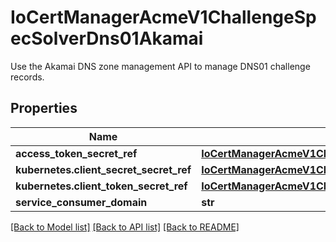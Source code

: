 # IoCertManagerAcmeV1ChallengeSpecSolverDns01Akamai

Use the Akamai DNS zone management API to manage DNS01 challenge records.
## Properties
Name | Type | Description | Notes
------------ | ------------- | ------------- | -------------
**access_token_secret_ref** | [**IoCertManagerAcmeV1ChallengeSpecSolverDns01AcmeDNSAccountSecretRef**](IoCertManagerAcmeV1ChallengeSpecSolverDns01AcmeDNSAccountSecretRef.md) |  | 
**kubernetes.client_secret_secret_ref** | [**IoCertManagerAcmeV1ChallengeSpecSolverDns01AcmeDNSAccountSecretRef**](IoCertManagerAcmeV1ChallengeSpecSolverDns01AcmeDNSAccountSecretRef.md) |  | 
**kubernetes.client_token_secret_ref** | [**IoCertManagerAcmeV1ChallengeSpecSolverDns01AcmeDNSAccountSecretRef**](IoCertManagerAcmeV1ChallengeSpecSolverDns01AcmeDNSAccountSecretRef.md) |  | 
**service_consumer_domain** | **str** |  | 

[[Back to Model list]](../README.md#documentation-for-models) [[Back to API list]](../README.md#documentation-for-api-endpoints) [[Back to README]](../README.md)



